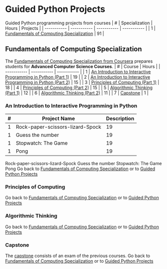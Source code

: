 # Guided Python Projects
Guided Python programming projects from courses
| # | Specialization | Hours | Projects |
| ----------- | ----------- | ----------- | ----------- |
| 1 | [Fundamentals of Computing Specialization](#fundamentals-of-computing-specialization) | 91 |

## Fundamentals of Computing Specialization
The [Fundamentals of Computing Specialization from Coursera](https://www.coursera.org/specializations/computer-fundamentals) prepares students for **Advanced Computer Science Courses**.
| # | Course | Hours |
| ----------- | ----------- | ----------- |
| 1 | [An Introduction to Interactive Programming in Python (Part 1)](#an-introduction-to-interactive-programming-in-python) | 19 |
| 2 | [An Introduction to Interactive Programming in Python (Part 2)](#an-introduction-to-interactive-programming-in-python) | 15 |
| 3 | [Principles of Computing (Part 1)](#principles-of-computing) | 18 |
| 4 | [Principles of Computing (Part 2)](#principles-of-computing) | 15 |
| 5 | [Algorithmic Thinking (Part 1)](#algorithmic-thinking) | 12 |
| 6 | [Algorithmic Thinking (Part 2)](#algorithmic-thinking) | 11 |
| 7 | [Capstone](#capstone) | 1 |
### An Introduction to Interactive Programming in Python
| # | Project Name | Description |
| ----------- | ----------- | ----------- |
| 1 | Rock-paper-scissors-lizard-Spock | 19 |
| 1 | Guess the number | 19 |
| 1 | Stopwatch: The Game | 19 |
| 1 | Pong | 19 |
Rock-paper-scissors-lizard-Spock
Guess the number
Stopwatch: The Game
Pong
Go back to [Fundamentals of Computing Specialization](#fundamentals-of-computing-specialization)
or to [Guided Python Projects](#guided-python-projects)
### Principles of Computing
Go back to [Fundamentals of Computing Specialization](#fundamentals-of-computing-specialization)
or to [Guided Python Projects](#guided-python-projects)
### Algorithmic Thinking
Go back to [Fundamentals of Computing Specialization](#fundamentals-of-computing-specialization)
or to [Guided Python Projects](#guided-python-projects)
### Capstone
The [capstone](https://www.coursera.org/learn/fundamentals-of-computing-capstone?specialization=computer-fundamentals) consists of an exam of the previous courses.
Go back to [Fundamentals of Computing Specialization](#fundamentals-of-computing-specialization)
or to [Guided Python Projects](#guided-python-projects)
